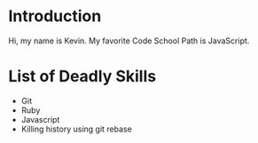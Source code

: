 # Introduction
Hi, my name is Kevin.
My favorite Code School Path is JavaScript.

# List of Deadly Skills
* Git 
* Ruby
* Javascript
* Killing history using git rebase